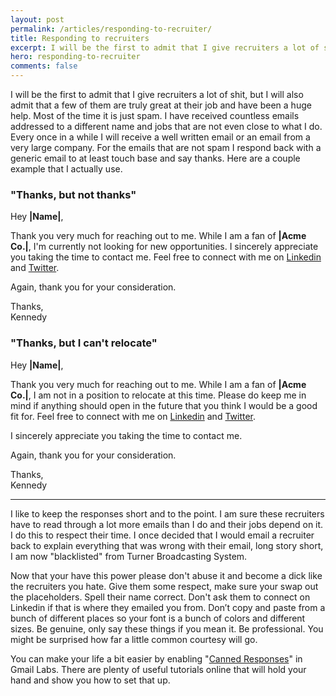 ```yaml
---
layout: post
permalink: /articles/responding-to-recruiter/
title: Responding to recruiters
excerpt: I will be the first to admit that I give recruiters a lot of shit, but I will also admit that a few of them are truly great at their job and have been a huge help.
hero: responding-to-recruiter
comments: false
---
```


I will be the first to admit that I give recruiters a lot of shit, but I will also admit that a few of them are truly great at their job and have been a huge help. Most of the time it is just spam. I have received countless emails addressed to a different name and jobs that are not even close to what I do. Every once in a while I will receive a well written email or an email from a very large company. For the emails that are not spam I respond back with a generic email to at least touch base and say thanks. Here are a couple example that I actually use.

### "Thanks, but not thanks"

Hey **|Name|**,

Thank you very much for reaching out to me. While I am a fan of **|Acme Co.|**, I'm currently not looking for new opportunities. I sincerely appreciate you taking the time to contact me. Feel free to connect with me on [Linkedin](http://www.linkedin.com/in/kennedysgarage) and [Twitter](https://twitter.com/kennedysgarage).

Again, thank you for your consideration.

Thanks,<br/>
Kennedy

### "Thanks, but I can't relocate"

Hey **|Name|**,

Thank you very much for reaching out to me. While I am a fan of **|Acme Co.|**, I am not in a position to relocate at this time. Please do keep me in mind if anything should open in the future that you think I would be a good fit for. Feel free to connect with me on [Linkedin](http://www.linkedin.com/in/kennedysgarage) and [Twitter](https://twitter.com/kennedysgarage).

I sincerely appreciate you taking the time to contact me.

Again, thank you for your consideration.

Thanks,<br/>
Kennedy

<hr/>

I like to keep the responses short and to the point. I am sure these recruiters have to read through a lot more emails than I do and their jobs depend on it. I do this to respect their time. I once decided that I would email a recruiter back to explain everything that was wrong with their email, long story short, I am now "blacklisted" from Turner Broadcasting System.

Now that your have this power please don't abuse it and become a dick like the recruiters you hate. Give them some respect, make sure your swap out the placeholders. Spell their name correct. Don't ask them to connect on Linkedin if that is where they emailed you from. Don’t copy and paste from a bunch of different places so your font is a bunch of colors and different sizes. Be genuine, only say these things if you mean it. Be professional. You might be surprised how far a little common courtesy will go.

You can make your life a bit easier by enabling "[Canned Responses](http://gmailblog.blogspot.com/2008/10/new-in-labs-canned-responses.html)" in Gmail Labs. There are plenty of useful tutorials online that will hold your hand and show you how to set that up.
